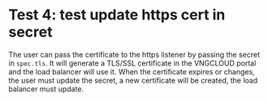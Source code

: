 # Test 4: test update https cert in secret

The user can pass the certificate to the https listener by passing the secret in `spec.tls`. It will generate a TLS/SSL certificate in the VNGCLOUD portal and the load balancer will use it. When the certificate expires or changes, the user must update the secret, a new certificate will be created, the load balancer must update.
